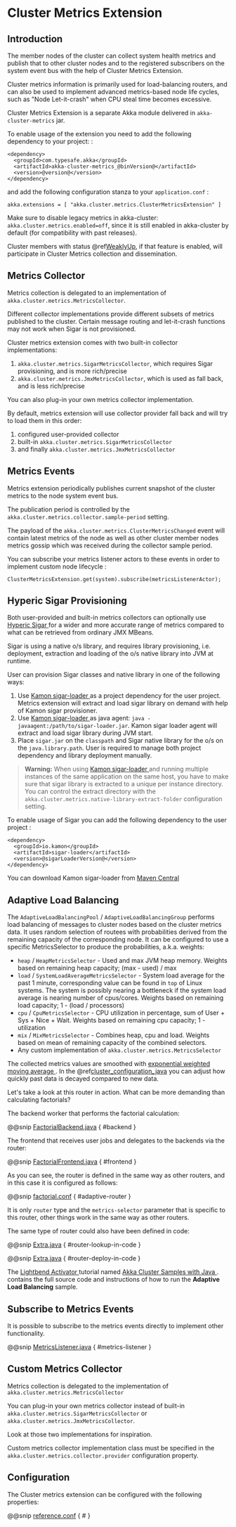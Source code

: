 <a id="cluster-metrics-java"></a>
# Cluster Metrics Extension

## Introduction

The member nodes of the cluster can collect system health metrics and publish that to other cluster nodes
and to the registered subscribers on the system event bus with the help of Cluster Metrics Extension.

Cluster metrics information is primarily used for load-balancing routers,
and can also be used to implement advanced metrics-based node life cycles,
such as "Node Let-it-crash" when CPU steal time becomes excessive.

Cluster Metrics Extension is a separate Akka module delivered in `akka-cluster-metrics` jar.

To enable usage of the extension you need to add the following dependency to your project:
:

```
<dependency>
  <groupId>com.typesafe.akka</groupId>
  <artifactId>akka-cluster-metrics_@binVersion@</artifactId>
  <version>@version@</version>
</dependency>
```

and add the following configuration stanza to your `application.conf`
:

```
akka.extensions = [ "akka.cluster.metrics.ClusterMetricsExtension" ]
```

Make sure to disable legacy metrics in akka-cluster: `akka.cluster.metrics.enabled=off`,
since it is still enabled in akka-cluster by default (for compatibility with past releases).

Cluster members with status @ref[WeaklyUp](cluster-usage.md#weakly-up-java), if that feature is enabled,
will participate in Cluster Metrics collection and dissemination.

## Metrics Collector

Metrics collection is delegated to an implementation of `akka.cluster.metrics.MetricsCollector`.

Different collector implementations provide different subsets of metrics published to the cluster.
Certain message routing and let-it-crash functions may not work when Sigar is not provisioned.

Cluster metrics extension comes with two built-in collector implementations:

 1. `akka.cluster.metrics.SigarMetricsCollector`, which requires Sigar provisioning, and is more rich/precise
 2. `akka.cluster.metrics.JmxMetricsCollector`, which is used as fall back, and is less rich/precise

You can also plug-in your own metrics collector implementation.

By default, metrics extension will use collector provider fall back and will try to load them in this order:

 1. configured user-provided collector
 2. built-in `akka.cluster.metrics.SigarMetricsCollector`
 3. and finally `akka.cluster.metrics.JmxMetricsCollector`

## Metrics Events

Metrics extension periodically publishes current snapshot of the cluster metrics to the node system event bus.

The publication period is controlled by the `akka.cluster.metrics.collector.sample-period` setting.

The payload of the `akka.cluster.metrics.ClusterMetricsChanged` event will contain
latest metrics of the node as well as other cluster member nodes metrics gossip
which was received during the collector sample period.

You can subscribe your metrics listener actors to these events in order to implement custom node lifecycle
:

```
ClusterMetricsExtension.get(system).subscribe(metricsListenerActor);
```

## Hyperic Sigar Provisioning

Both user-provided and built-in metrics collectors can optionally use [Hyperic Sigar ](http://www.hyperic.com/products/sigar)
for a wider and more accurate range of metrics compared to what can be retrieved from ordinary JMX MBeans.

Sigar is using a native o/s library, and requires library provisioning, i.e.
deployment, extraction and loading of the o/s native library into JVM at runtime.

User can provision Sigar classes and native library in one of the following ways:

 1. Use [Kamon sigar-loader ](https://github.com/kamon-io/sigar-loader) as a project dependency for the user project.
Metrics extension will extract and load sigar library on demand with help of Kamon sigar provisioner.
 2. Use [Kamon sigar-loader ](https://github.com/kamon-io/sigar-loader) as java agent: `java -javaagent:/path/to/sigar-loader.jar`.
Kamon sigar loader agent will extract and load sigar library during JVM start.
 3. Place `sigar.jar` on the `classpath` and Sigar native library for the o/s on the `java.library.path`.
User is required to manage both project dependency and library deployment manually.

> **Warning:**
When using [Kamon sigar-loader ](https://github.com/kamon-io/sigar-loader) and running multiple
instances of the same application on the same host, you have to make sure that sigar library is extracted to a
unique per instance directory. You can control the extract directory with the
`akka.cluster.metrics.native-library-extract-folder` configuration setting.

To enable usage of Sigar you can add the following dependency to the user project
:

```
<dependency>
  <groupId>io.kamon</groupId>
  <artifactId>sigar-loader</artifactId>
  <version>@sigarLoaderVersion@</version>
</dependency>
```

You can download Kamon sigar-loader from [Maven Central ](http://search.maven.org/#search%7Cga%7C1%7Csigar-loader)

## Adaptive Load Balancing

The `AdaptiveLoadBalancingPool` / `AdaptiveLoadBalancingGroup` performs load balancing of messages to cluster nodes based on the cluster metrics data.
It uses random selection of routees with probabilities derived from the remaining capacity of the corresponding node.
It can be configured to use a specific MetricsSelector to produce the probabilities, a.k.a. weights:

 * `heap` / `HeapMetricsSelector` - Used and max JVM heap memory. Weights based on remaining heap capacity; (max - used) / max
 * `load` / `SystemLoadAverageMetricsSelector` - System load average for the past 1 minute, corresponding value can be found in `top` of Linux systems. The system is possibly nearing a bottleneck if the system load average is nearing number of cpus/cores. Weights based on remaining load capacity; 1 - (load / processors)
 * `cpu` / `CpuMetricsSelector` - CPU utilization in percentage, sum of User + Sys + Nice + Wait. Weights based on remaining cpu capacity; 1 - utilization
 * `mix` / `MixMetricsSelector` - Combines heap, cpu and load. Weights based on mean of remaining capacity of the combined selectors.
 * Any custom implementation of `akka.cluster.metrics.MetricsSelector`

The collected metrics values are smoothed with [exponential weighted moving average ](http://en.wikipedia.org/wiki/Moving_average#Exponential_moving_average). In the @ref[cluster_configuration_java](cluster-usage.md#cluster-configuration-java) you can adjust how quickly past data is decayed compared to new data.

Let's take a look at this router in action. What can be more demanding than calculating factorials?

The backend worker that performs the factorial calculation:

@@snip [FactorialBackend.java](../../../../../akka-samples/akka-sample-cluster-java/src/main/java/sample/cluster/factorial/FactorialBackend.java) { #backend }

The frontend that receives user jobs and delegates to the backends via the router:

@@snip [FactorialFrontend.java](../../../../../akka-samples/akka-sample-cluster-java/src/main/java/sample/cluster/factorial/FactorialFrontend.java) { #frontend }

As you can see, the router is defined in the same way as other routers, and in this case it is configured as follows:

@@snip [factorial.conf](../../../../../akka-samples/akka-sample-cluster-java/src/main/resources/factorial.conf) { #adaptive-router }

It is only `router` type and the `metrics-selector` parameter that is specific to this router,
other things work in the same way as other routers.

The same type of router could also have been defined in code:

@@snip [Extra.java](../../../../../akka-samples/akka-sample-cluster-java/src/main/java/sample/cluster/factorial/Extra.java) { #router-lookup-in-code }

@@snip [Extra.java](../../../../../akka-samples/akka-sample-cluster-java/src/main/java/sample/cluster/factorial/Extra.java) { #router-deploy-in-code }

The [Lightbend Activator ](http://www.lightbend.com/platform/getstarted) tutorial named
[Akka Cluster Samples with Java ](http://www.lightbend.com/activator/template/akka-sample-cluster-java).
contains the full source code and instructions of how to run the **Adaptive Load Balancing** sample.

## Subscribe to Metrics Events

It is possible to subscribe to the metrics events directly to implement other functionality.

@@snip [MetricsListener.java](../../../../../akka-samples/akka-sample-cluster-java/src/main/java/sample/cluster/factorial/MetricsListener.java) { #metrics-listener }

## Custom Metrics Collector

Metrics collection is delegated to the implementation of `akka.cluster.metrics.MetricsCollector`

You can plug-in your own metrics collector instead of built-in
`akka.cluster.metrics.SigarMetricsCollector` or `akka.cluster.metrics.JmxMetricsCollector`.

Look at those two implementations for inspiration.

Custom metrics collector implementation class must be specified in the
`akka.cluster.metrics.collector.provider` configuration property.

## Configuration

The Cluster metrics extension can be configured with the following properties:

@@snip [reference.conf](../../../../../akka-cluster-metrics/src/main/resources/reference.conf) { # }